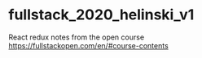 # fullstack_2020_helinski_v1
React redux notes from the open course https://fullstackopen.com/en/#course-contents
